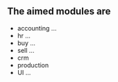 ## The aimed modules are

- accounting ...
- hr ...
- buy ...
- sell ...
- crm
- production
- UI ...

